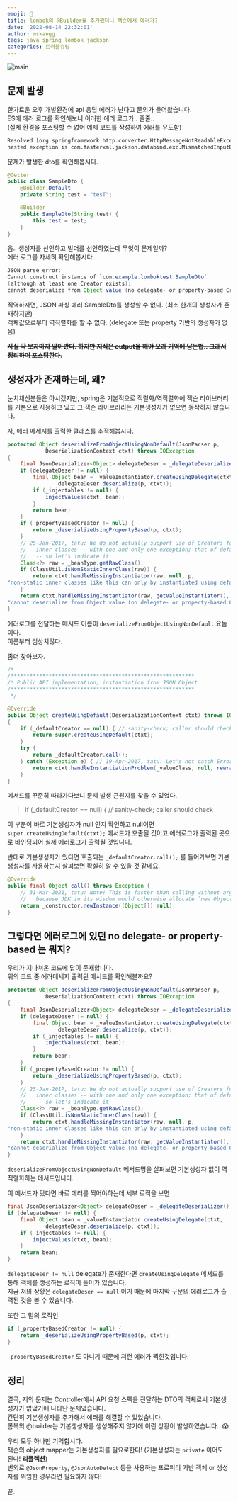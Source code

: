 ```yaml
---
emoji: 🚀
title: lombok의 @Builder를 추가했더니 잭슨에서 에러가?
date: '2022-08-14 22:32:01'
author: mskangg
tags: java spring lombok jackson
categories: 트러블슈팅
---  
```


![main](https://images.unsplash.com/photo-1613834927301-1c96a302e074?ixlib=rb-1.2.1&q=80&cs=tinysrgb&fm=jpg&crop=entropy)

## 문제 발생

한가로운 오후 개발환경에 api 응답 에러가 난다고 문의가 들어왔습니다.  
ES에 에러 로그를 확인해보니 이러한 에러 로그가.. 줄줄..  
(실제 환경을 포스팅할 수 없어 예제 코드를 작성하여 에러를 유도함)  

```bash
Resolved [org.springframework.http.converter.HttpMessageNotReadableException: JSON parse error: Cannot construct instance of `com.example.lomboktest.SampleDto` (although at least one Creator exists): cannot deserialize from Object value (no delegate- or property-based Creator); 
nested exception is com.fasterxml.jackson.databind.exc.MismatchedInputException: Cannot construct instance of `com.example.lomboktest.SampleDto` (although at least one Creator exists): cannot deserialize from Object value (no delegate- or property-based Creator)<EOL> at [Source: (org.springframework.util.StreamUtils$NonClosingInputStream); line: 2, column: 5]]
```

문제가 발생한 dto를 확인해봅시다.  

```java
@Getter
public class SampleDto {
    @Builder.Default
    private String test = "tesT";

    @Builder
    public SampleDto(String test) {
        this.test = test;
    }
}
```

음.. 생성자를 선언하고 빌더를 선언하였는데 무엇이 문제일까?  
에러 로그를 자세히 확인해봅시다.  

```java
JSON parse error:
Cannot construct instance of `com.example.lomboktest.SampleDto` 
(although at least one Creator exists): 
cannot deserialize from Object value (no delegate- or property-based Creator);
```

직역하자면,  JSON 파싱 에러 SampleDto를 생성할 수 없다. (최소 한개의 생성자가 존재하지만)  
객체값으로부터 역직렬화를 할 수 없다. (delegate 또는 property 기반의 생성자가 없음)  

**~~사실 딱 보자마자 알아봤다. 하지만 지식은 output을 해야 오래 기억에 남는법.. 그래서 정리하며 포스팅한다.~~**

## 생성자가 존재하는데, 왜?

눈치채신분들은 아시겠지만, spring은 기본적으로 직렬화/역직렬화에 잭슨 라이브러리를 기본으로 사용하고 있고 그 잭슨 라이브러리는 기본생성자가 없으면 동작하지 않습니다.  

자, 에러 메세지를 출력한 클래스를 추적해봅시다.  

```java
protected Object deserializeFromObjectUsingNonDefault(JsonParser p,
            DeserializationContext ctxt) throws IOException
{
    final JsonDeserializer<Object> delegateDeser = _delegateDeserializer();
    if (delegateDeser != null) {
        final Object bean = _valueInstantiator.createUsingDelegate(ctxt,
                delegateDeser.deserialize(p, ctxt));
        if (_injectables != null) {
            injectValues(ctxt, bean);
        }
        return bean;
    }
    if (_propertyBasedCreator != null) {
        return _deserializeUsingPropertyBased(p, ctxt);
    }
    // 25-Jan-2017, tatu: We do not actually support use of Creators for non-static
    //   inner classes -- with one and only one exception; that of default constructor!
    //   -- so let's indicate it
    Class<?> raw = _beanType.getRawClass();
    if (ClassUtil.isNonStaticInnerClass(raw)) {
        return ctxt.handleMissingInstantiator(raw, null, p, 
"non-static inner classes like this can only by instantiated using default, no-argument constructor");
    }
    return ctxt.handleMissingInstantiator(raw, getValueInstantiator(), p, 
"cannot deserialize from Object value (no delegate- or property-based Creator)");
}
```

에러로그를 전달하는 메서드 이름이 `deserializeFromObjectUsingNonDefault` 요놈이다.  
이름부터 심상치않다.  

좀더 찾아보자.

```java
/*
/**********************************************************
/* Public API implementation; instantiation from JSON Object
/**********************************************************
 */

@Override
public Object createUsingDefault(DeserializationContext ctxt) throws IOException
{
    if (_defaultCreator == null) { // sanity-check; caller should check
        return super.createUsingDefault(ctxt);
    }
    try {
        return _defaultCreator.call();
    } catch (Exception e) { // 19-Apr-2017, tatu: Let's not catch Errors, just Exceptions
        return ctxt.handleInstantiationProblem(_valueClass, null, rewrapCtorProblem(ctxt, e));
    }
}
```

메서드를 꾸준히 따라가다보니 문제 발생 근원지를 찾을 수 있었다.  

> if (_defaultCreator == null) { // sanity-check; caller should check

이 부분이 바로 기본생성자가 null 인지 확인하고 null이면 `super.createUsingDefault(ctxt);` 메서드가 호출될 것이고 에러로그가 출력된 곳으로 바인딩되어 실제 에러로그가 출력될 것입니다.  

반대로 기본생성자가 있다면 호출되는 `_defaultCreator.call();` 를 들어가보면 기본생성자를 사용하는지 살펴보면 확실히 알 수 있을 것 같네요.  

```java
@Override
public final Object call() throws Exception {
    // 31-Mar-2021, tatu: Note! This is faster than calling without arguments
    //   because JDK in its wisdom would otherwise allocate `new Object[0]` to pass
    return _constructor.newInstance((Object[]) null);
}
```

## 그렇다면 에러로그에 있던 no delegate- or property-based 는 뭐지?

우리가 지나쳐온 코드에 답이 존재합니다.  
위의 코드 중 에러메세지 출력된 메서드를 확인해볼까요?  

```java
protected Object deserializeFromObjectUsingNonDefault(JsonParser p,
            DeserializationContext ctxt) throws IOException
{
    final JsonDeserializer<Object> delegateDeser = _delegateDeserializer();
    if (delegateDeser != null) {
        final Object bean = _valueInstantiator.createUsingDelegate(ctxt,
                delegateDeser.deserialize(p, ctxt));
        if (_injectables != null) {
            injectValues(ctxt, bean);
        }
        return bean;
    }
    if (_propertyBasedCreator != null) {
        return _deserializeUsingPropertyBased(p, ctxt);
    }
    // 25-Jan-2017, tatu: We do not actually support use of Creators for non-static
    //   inner classes -- with one and only one exception; that of default constructor!
    //   -- so let's indicate it
    Class<?> raw = _beanType.getRawClass();
    if (ClassUtil.isNonStaticInnerClass(raw)) {
        return ctxt.handleMissingInstantiator(raw, null, p, 
"non-static inner classes like this can only by instantiated using default, no-argument constructor");
    }
    return ctxt.handleMissingInstantiator(raw, getValueInstantiator(), p, 
"cannot deserialize from Object value (no delegate- or property-based Creator)");
}
```

`deserializeFromObjectUsingNonDefault` 메서드명을 살펴보면 기본생성자 없이 역직렬화하는 메서드입니다.  

이 메서드가 탔다면 바로 에러를 찍어야하는데 세부 로직을 보면  

```java
final JsonDeserializer<Object> delegateDeser = _delegateDeserializer();
if (delegateDeser != null) {
    final Object bean = _valueInstantiator.createUsingDelegate(ctxt,
            delegateDeser.deserialize(p, ctxt));
    if (_injectables != null) {
        injectValues(ctxt, bean);
    }
    return bean;
}
```

`delegateDeser != null` delegate가 존재한다면 `createUsingDelegate` 메서드를 통해 객체를 생성하는 로직이 들어가 있습니다.  
지금 저의 상황은 `delegateDeser == null` 이기 때문에 마지막 구문의 에러로그가 출력된 것을 볼 수 있습니다.  

또한 그 밑의 로직인  

```java
if (_propertyBasedCreator != null) {
    return _deserializeUsingPropertyBased(p, ctxt);
}
```

`_propertyBasedCreator` 도 아니기 때문에 저런 에러가 찍힌것입니다.  

## 정리

결국, 저의 문제는 Controller에서 API 요청 스펙을 전달하는 DTO의 객체로써 기본생성자가 없었기에 나타난 문제였습니다.  
간단히 기본생성자를 추가해서 에러를 해결할 수 있었습니다.  
롬복의 @builder는 기본생성자를 생성해주지 않기에 이런 상황이 발생하였습니다.. 😱  

우리 모두 하나만 기억합시다.  
잭슨의 object mapper는 기본생성자를 필요로한다! (기본생성자는 `private` 이어도 된다! **리플렉션**)  
번외로 `@JsonProperty`, `@JsonAutoDetect` 등을 사용하는 프로퍼티 기반 객체 or 생성자를 위임한 경우라면 필요하지 않다!  

끝.

```toc
```
